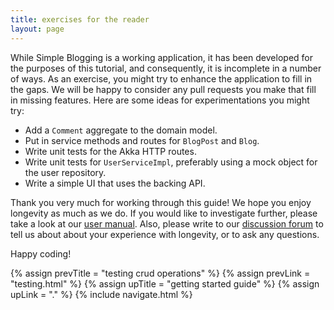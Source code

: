 ```yaml
---
title: exercises for the reader
layout: page
---
```


While Simple Blogging is a working application, it has been
developed for the purposes of this tutorial, and consequently,
it is incomplete in a number of ways. As an exercise, you
might try to enhance the application to fill in the gaps. We
will be happy to consider any pull requests you make that fill
in missing features. Here are some ideas for experimentations
you might try:

- Add a `Comment` aggregate to the domain model.
- Put in service methods and routes for `BlogPost` and `Blog`.
- Write unit tests for the Akka HTTP routes.
- Write unit tests for `UserServiceImpl`, preferably using a mock
object for the user repository.
- Write a simple UI that uses the backing API.

Thank you very much for working through this guide! We hope you enjoy
longevity as much as we do. If you would like to investigate further,
please take a look at our [user
manual](http://longevityframework.org/manual/). Also,
please write to our [discussion
forum](https://groups.google.com/forum/#!forum/longevity-users) to
tell us about about your experience with longevity, or to ask any
questions.

Happy coding!

{% assign prevTitle = "testing crud operations" %}
{% assign prevLink = "testing.html" %}
{% assign upTitle = "getting started guide" %}
{% assign upLink = "." %}
{% include navigate.html %}
